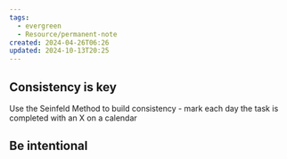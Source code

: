 ```yaml
---
tags:
  - evergreen
  - Resource/permanent-note
created: 2024-04-26T06:26
updated: 2024-10-13T20:25
---
```

## Consistency is key
Use the Seinfeld Method to build consistency - mark each day the task is completed with an X on a calendar

## Be intentional